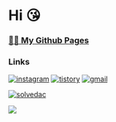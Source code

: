 # Hi 😘

### [✌🏻 My Github Pages](https://Y0rFa1se.github.io)

### Links

[![instagram](https://img.shields.io/badge/Instagram-E4405F?style=for-the-badge&logo=Instagram&logoColor=white)](https://www.instagram.com/___.___.___.__._____.___.__.__)
[![tistory](https://img.shields.io/badge/Tistory-000000?style=for-the-badge&logo=Tistory&logoColor=white)](https://2003-03-17.tistory.com)
[![gmail](https://img.shields.io/badge/Gmail-EA4335?style=for-the-badge&logo=Gmail&logoColor=white)](mailto:y0rfa1se0@gmail.com)


[![solvedac](http://mazassumnida.wtf/api/v2/generate_badge?boj=y0rfa1se)](https://solved.ac/y0rfa1se)

![](https://github-readme-stats.vercel.app/api/top-langs/?username=Y0rFa1se&layout=compact&bg_color=180,000000,&title_color=000000&text_color=000000)